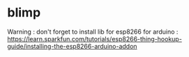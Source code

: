 # blimp


Warning : don't forget to install lib for esp8266 for arduino : https://learn.sparkfun.com/tutorials/esp8266-thing-hookup-guide/installing-the-esp8266-arduino-addon